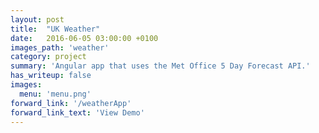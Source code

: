 ```yaml
---
layout: post
title:  "UK Weather"
date:   2016-06-05 03:00:00 +0100
images_path: 'weather'
category: project
summary: 'Angular app that uses the Met Office 5 Day Forecast API.'
has_writeup: false
images:
  menu: 'menu.png'
forward_link: '/weatherApp'
forward_link_text: 'View Demo'
---
```

